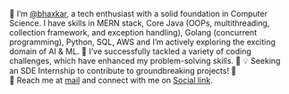 👋 I’m [@bhaxkar](https://www.linkedin.com/in/bhaxkar/), a tech enthusiast with a solid foundation in Computer Science. I have skills in MERN stack, Core Java (OOPs, multithreading, collection framework, and exception handling), Golang (concurrent programming), Python, SQL, AWS and I’m actively exploring the exciting domain of AI & ML. 
🎯 I’ve successfully tackled a variety of coding challenges, which have enhanced my problem-solving skills. 🧩
💡 Seeking an SDE Internship to contribute to groundbreaking projects! 🚀  
📧 Reach me at [mail](mailto:bhaskarjha.info@gmail.com) and connect with me on [Social link](https://beacons.ai/bhaxkar). 


  


<!---
bhaxkar0/bhaxkar0 is a ✨ special ✨ repository because its `README.md` (this file) appears on your GitHub profile.
You can click the Preview link to take a look at your changes.
--->
